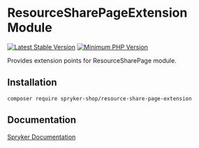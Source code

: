 # ResourceSharePageExtension Module
[![Latest Stable Version](https://poser.pugx.org/spryker-shop/resource-share-page-extension/v/stable.svg)](https://packagist.org/packages/spryker-shop/resource-share-page-extension)
[![Minimum PHP Version](https://img.shields.io/badge/php-%3E%3D%208.3-8892BF.svg)](https://php.net/)

Provides extension points for ResourceSharePage module.

## Installation

```
composer require spryker-shop/resource-share-page-extension
```

## Documentation

[Spryker Documentation](https://docs.spryker.com)
